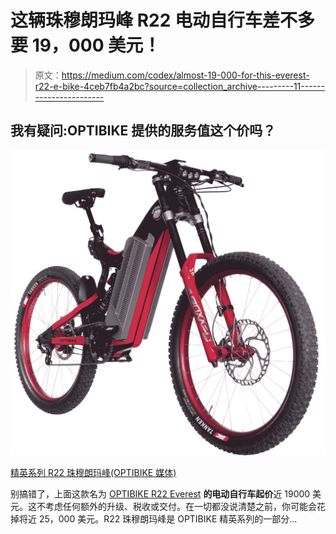# 这辆珠穆朗玛峰 R22 电动自行车差不多要 19，000 美元！

> 原文：<https://medium.com/codex/almost-19-000-for-this-everest-r22-e-bike-4ceb7fb4a2bc?source=collection_archive---------11----------------------->

## 我有疑问:OPTIBIKE 提供的服务值这个价吗？

![](img/a080bbf642a3acdde68c186d8b321333.png)

[精英系列 R22 珠穆朗玛峰(OPTIBIKE 媒体)](https://optibike.com/wp-content/uploads/2021/10/r22-everest-right-angle.jpg)

别搞错了，上面这款名为 [OPTIBIKE R22 Everest](https://optibike.com/optibike-elite-series/) **的电动自行车起价**近 19000 美元。这不考虑任何额外的升级、税收或交付。在一切都没说清楚之前，你可能会花掉将近 25，000 美元。R22 珠穆朗玛峰是 OPTIBIKE 精英系列的一部分…